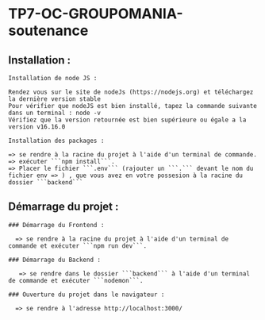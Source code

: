 # TP7-OC-GROUPOMANIA-soutenance

  ## Installation : 

    Installation de node JS :

    Rendez vous sur le site de nodeJs (https://nodejs.org) et téléchargez la dernière version stable
    Pour vérifier que nodeJS est bien installé, tapez la commande suivante dans un terminal : node -v
    Vérifiez que la version retournée est bien supérieure ou égale a la version v16.16.0
    
    Installation des packages : 
    
    => se rendre à la racine du projet à l'aide d'un terminal de commande.
    => exécuter ```npm install```.
    => Placer le fichier ```.env``` (rajouter un ```.``` devant le nom du fichier env => ) , que vous avez en votre possesion à la racine du dossier ```backend```
   
  ## Démarrage du projet :

    ### Démarrage du Frontend : 

      => se rendre à la racine du projet à l'aide d'un terminal de commande et exécuter ```npm run dev```.
     
    ### Démarrage du Backend : 

       => se rendre dans le dossier ```backend``` à l'aide d'un terminal de commande et exécuter ```nodemon```.
       
    ### Ouverture du projet dans le navigateur :
    
      => se rendre à l'adresse http://localhost:3000/ 
     
